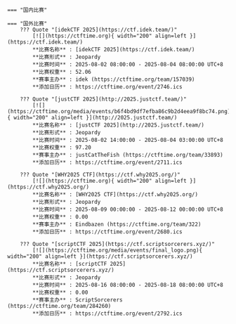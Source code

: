     === "国内比赛"
    
    === "国外比赛"
        ??? Quote "[idekCTF 2025](https://ctf.idek.team/)"  
            [![](https://ctftime.org){ width="200" align=left }](https://ctf.idek.team/)  
            **比赛名称** : [idekCTF 2025](https://ctf.idek.team/)  
            **比赛形式** : Jeopardy  
            **比赛时间** : 2025-08-02 08:00:00 - 2025-08-04 08:00:00 UTC+8  
            **比赛权重** : 52.06  
            **赛事主办** : idek (https://ctftime.org/team/157039)  
            **添加日历** : https://ctftime.org/event/2746.ics  
            
        ??? Quote "[justCTF 2025](http://2025.justctf.team/)"  
            [![](https://ctftime.org/media/events/b6f4bd9df7efba86c9b2d4eea9f8bc74.png){ width="200" align=left }](http://2025.justctf.team/)  
            **比赛名称** : [justCTF 2025](http://2025.justctf.team/)  
            **比赛形式** : Jeopardy  
            **比赛时间** : 2025-08-02 14:00:00 - 2025-08-04 03:00:00 UTC+8  
            **比赛权重** : 97.20  
            **赛事主办** : justCatTheFish (https://ctftime.org/team/33893)  
            **添加日历** : https://ctftime.org/event/2711.ics  
            
        ??? Quote "[WHY2025 CTF](https://ctf.why2025.org/)"  
            [![](https://ctftime.org){ width="200" align=left }](https://ctf.why2025.org/)  
            **比赛名称** : [WHY2025 CTF](https://ctf.why2025.org/)  
            **比赛形式** : Jeopardy  
            **比赛时间** : 2025-08-09 00:00:00 - 2025-08-12 00:00:00 UTC+8  
            **比赛权重** : 0.00  
            **赛事主办** : Eindbazen (https://ctftime.org/team/322)  
            **添加日历** : https://ctftime.org/event/2680.ics  
            
        ??? Quote "[scriptCTF 2025](https://ctf.scriptsorcerers.xyz/)"  
            [![](https://ctftime.org/media/events/final_logo.png){ width="200" align=left }](https://ctf.scriptsorcerers.xyz/)  
            **比赛名称** : [scriptCTF 2025](https://ctf.scriptsorcerers.xyz/)  
            **比赛形式** : Jeopardy  
            **比赛时间** : 2025-08-16 08:00:00 - 2025-08-18 08:00:00 UTC+8  
            **比赛权重** : 0.00  
            **赛事主办** : ScriptSorcerers (https://ctftime.org/team/284260)  
            **添加日历** : https://ctftime.org/event/2792.ics  
            